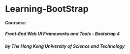 # Learning-BootStrap
#### Coursera: 
##### Front-End Web UI Frameworks and Tools - Bootstrap 4 
##### by The Hong Kong University of Science and Technology
